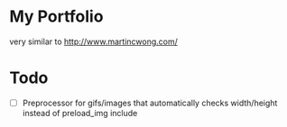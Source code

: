 # My Portfolio
very similar to http://www.martincwong.com/

# Todo
- [ ] Preprocessor for gifs/images that automatically checks width/height instead of preload_img include